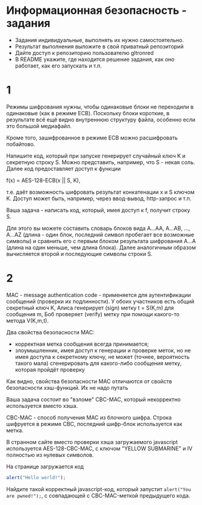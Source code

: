 # Информационная безопасность - задания

- Задания индивидуальные, выполнять их нужно самостоятельно. 
- Результат выполнения выложите в свой приватный репозиторий
- Дайте доступ к репозиторию пользователю gltronred
- В README укажите, где находится решение задания, как оно работает, как его запускать и т.п.

# 1

Режимы шифрования нужны, чтобы одинаковые блоки не переходили в одинаковые (как
в режиме ECB). Поскольку блоки короткие, в результате всё ещё видно внутреннюю
структуру файла, особенно если это большой медиафайл.

Кроме того, зашифрованное в режиме ECB можно расшифровать побайтово.

Напишите код, который при запуске генерирует случайный ключ K и секретную строку
S. Можно представить, например, что S - некая соль. Далее код предоставляет доступ к функции

f(x) = AES-128-ECB(x || S, K),

т.е. даёт возможность шифровать результат конкатенации x и S ключом K. Доступ
может быть, например, через ввод-вывод, http-запрос и т.п.

Ваша задача - написать код, который, имея доступ к f, получит строку S.

Для этого вы можете составить словарь блоков вида A...AA, A...AB, ..., A...AZ
(длина - один блок, последний символ пробегает все возможные символы) и сравнить
его с первым блоком результата шифрования A...A (длина на один меньше, чем длина
блока). Далее аналогичным образом вычисляется второй и последующие символы
строки S.

# 2

MAC - message authentication code - применяется для аутентификации сообщений
(проверки их подлинности). У обоих участников есть общий секретный ключ K, Алиса
генерирует (sign) метку t = S(K,m) для сообщения m, Боб проверяет (verify) метку
при помощи какого-то метода V(K,m,t).

Два свойства безопасности MAC: 

- корректная метка сообщения всегда принимается;
- злоумышленник, имея доступ к генерации и проверке меток, но не имея доступа к
  секретному ключу, не может (точнее, вероятность такого мала) сгенерировать для
  какого-либо сообщения метку, которая пройдёт проверку
  
Как видно, свойства безопасности MAC отличаются от свойств безопасности
хэш-функций. Их не надо путать

Ваша задача состоит во "взломе" CBC-MAC, который некорректно используется вместо
хэша.

CBC-MAC - способ получения MAC из блочного шифра. Строка шифруется в режиме CBC,
последний шифр-блок используется как метка.

В странном сайте вместо проверки хэша загружаемого javascript используется
AES-128-CBC-MAC, с ключом "YELLOW SUBMARINE" и IV полностью из нулевых символов.

На странице загружается код

``` javascript
alert("Hello world!");
```

Найдите такой корректный javascript-код, который запустит `alert("You are
pwned!");`, с совпадающей с CBC-MAC-меткой предыдущего кода.

